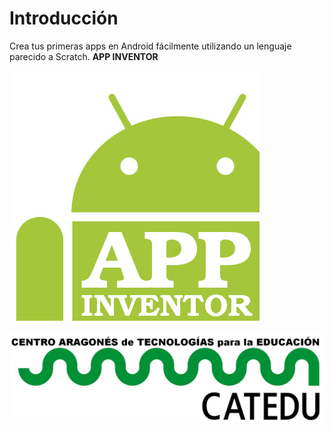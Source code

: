 

# Introducción

Crea tus primeras apps en Android fácilmente utilizando un lenguaje parecido a Scratch. **APP INVENTOR**

![](/assets/appinventor.png)

![](/assets/HERALDO-jpg.jpg)






